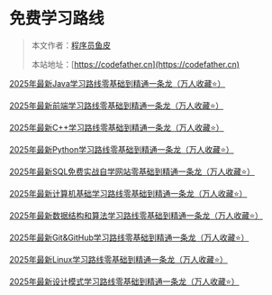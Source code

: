 # 免费学习路线

> 本文作者：[程序员鱼皮](https://yuyuanweb.feishu.cn/wiki/Abldw5WkjidySxkKxU2cQdAtnah)
>
> 本站地址：[https://codefather.cn](https://codefather.cn)



[2025年最新Java学习路线零基础到精通一条龙（万人收藏⭐️）](2025年最新Java学习路线零基础到精通一条龙（万人收藏⭐️）.md)

[2025年最新前端学习路线零基础到精通一条龙（万人收藏⭐️）](2025年最新前端学习路线零基础到精通一条龙（万人收藏⭐️）.md)

[2025年最新C++学习路线零基础到精通一条龙（万人收藏⭐️）](2025年最新C++学习路线零基础到精通一条龙（万人收藏⭐️）.md)

[2025年最新Python学习路线零基础到精通一条龙（万人收藏⭐️）](2025年最新Python学习路线零基础到精通一条龙（万人收藏⭐️）.md)

[2025年最新SQL免费实战自学网站零基础到精通一条龙（万人收藏⭐️）](2025年最新SQL免费实战自学网站零基础到精通一条龙（万人收藏⭐️）.md)

[2025年最新计算机基础学习路线零基础到精通一条龙（万人收藏⭐️）](2025年最新计算机基础学习路线零基础到精通一条龙（万人收藏⭐️）.md)

[2025年最新数据结构和算法学习路线零基础到精通一条龙（万人收藏⭐️）](2025年最新数据结构和算法学习路线零基础到精通一条龙（万人收藏⭐️）.md)

[2025年最新Git&GitHub学习路线零基础到精通一条龙（万人收藏⭐️）](2025年最新Git&GitHub学习路线零基础到精通一条龙（万人收藏⭐️）.md)

[2025年最新Linux学习路线零基础到精通一条龙（万人收藏⭐️）](2025年最新Linux学习路线零基础到精通一条龙（万人收藏⭐️）.md)

[2025年最新设计模式学习路线零基础到精通一条龙（万人收藏⭐️）](2025年最新设计模式学习路线零基础到精通一条龙（万人收藏⭐️）.md)



